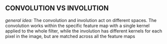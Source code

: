 ## CONVOLUTION VS INVOLUTION

_general idea:_ The convolution and involution act on different spaces. The convolution works within the specific feature map with a single kernel applied to the whole filter, while the involution has different kernels for each pixel in the image, but are matched across all the feature maps